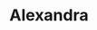 ---
sw-dress-id: alexandra
sw-dress-collection-id: dream-away
sw-dress-name: &title Alexandra
sw-dress-producer: Aria Bride
sw-dress-colors:
  - слонова кост
sw-dress-sizes: от XS до 5XL
sw-dress-model-size: M, слонова кост
sw-dress-price: 1590
sw-dress-description: &desc |-
  Рокля в стил бохо с вталена пола от креп, дълъг шлейф и дантелен корсаж. Декориран с нежна дантела от цветя и облицовки, T-shirt ръкава седи удобно по тялото, докато тънката пола от креп обгръща тялото, създавайки зашеметяващ и привлекателен стил в сватбения ден.
  
  Възможни са леки промени по дизайна.
sw-dress-photos:
  - front
  - back
  - close
  - extra

title: *title
description: *desc
layout: dress
image: /assets/images/dresses/alexandra-front-1280.JPG
permalink: /dresses/alexandra
---